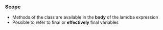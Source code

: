 ### Scope
* Methods of the class are available in the **body** of the lamdba expression
* Possible to refer to final or **effectively** final variables
